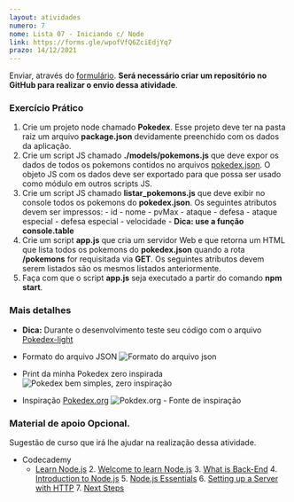 ```yaml
---
layout: atividades
numero: 7
nome: Lista 07 - Iniciando c/ Node
link: https://forms.gle/wpofVfQ6ZciEdjYq7
prazo: 14/12/2021
---
```


Enviar, através do <a href="{{ page.link }}" target="_blank">formulário</a>. **Será necessário criar um repositório no GitHub para realizar o envio dessa atividade**. 



### Exercício Prático
  1. Crie um projeto node chamado **Pokedex**. Esse projeto deve ter na pasta raiz um arquivo **package.json** devidamente preenchido com os dados da aplicação.
  2. Crie um script JS chamado **./models/pokemons.js** que deve expor os dados de todos os pokemons contidos no arquivos <a href="https://drive.google.com/file/d/1n_o4X7w1LfFemSD4Cut_PI7MeT4cv7Ul/view?usp=sharing"  target="_blank">pokedex.json</a>. 
  O objeto JS com os dados deve ser exportado para que possa ser usado como módulo em outros scripts JS. 
  3. Crie um script JS chamado **listar_pokemons.js** que deve exibir no console todos os pokemons do **pokedex.json**. Os seguintes atributos devem ser impressos:
    - id
    - nome
    - pvMax
    - ataque
    - defesa
    - ataque especial
    - defesa especial
    - velocidade
    - **Dica: use a função console.table**
  4. Crie um script **app.js** que cria um servidor Web e que retorna um HTML que lista todos os pokemons do **pokedex.json** quando a rota **/pokemons** for requisitada via **GET**. Os seguintes atributos devem serem listados são os mesmos listados anteriormente.
  5. Faça com que o script **app.js** seja executado a partir do comando **npm start**.

### Mais detalhes

- **Dica:** Durante o desenvolvimento teste seu código com o arquivo  <a  href="{{site.baseurl}}/assets/downloads/pokedex-light.json" target="_blank"> Pokedex-light </a>

- Formato do arquivo JSON
![Formato do arquivo json]({{site.baseurl}}/assets/prints/le07/pokemon-json.png)

- Print da minha Pokedex zero inspirada
![Pokedex bem simples, zero inspiração]({{site.baseurl}}/assets/prints/le07/pokedex.png)

- Inspiração <a href="https://pokedex.org" target="_blank">Pokedex.org</a>
![Pokdex.org - Fonte de inspiração]({{site.baseurl}}/assets/prints/le07/pokedex-org.png)

<h3>Material de apoio <span class="label label-yellow">Opcional</span>.</h3>


Sugestão de curso que irá lhe ajudar na realização dessa atividade. 

- Codecademy
  - <a href="https://www.codecademy.com/learn/learn-node-js" target="_blank">Learn Node.js</a>
    2. <a href="https://www.codecademy.com/courses/learn-node-js/articles/welcome-to-learn-node-js" target="_blank">Welcome to learn Node.js</a>
    3. <a href="https://www.codecademy.com/courses/learn-node-js/lessons/server-side-web-development/resume" target="_blank">What is Back-End</a>
    4. <a href="https://www.codecademy.com/courses/learn-node-js/lessons/intro-to-node-js/resume" target="_blank">Introduction to Node.js</a>
    5. <a href="https://www.codecademy.com/courses/learn-node-js/lessons/node-js-essentials/resume" target="_blank">Node.js Essentials</a>
    6. <a href="https://www.codecademy.com/courses/learn-node-js/lessons/setting-up-a-server-with-http/resume" target="_blank">Setting up a Server with HTTP</a>
    7. <a href="https://www.codecademy.com/courses/learn-node-js/articles/learn-node-js-next-steps" target="_blank">Next Steps</a>



